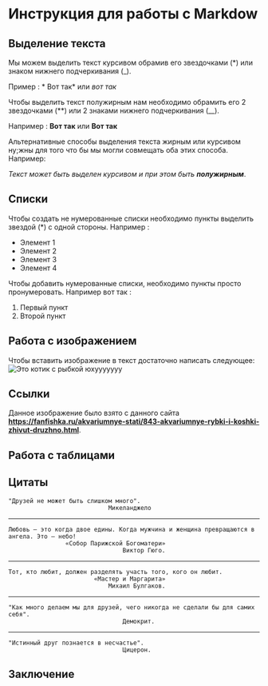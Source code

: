 # Инструкция для работы с Markdow

## Выделение текста

 Мы можем выделить текст курсивом обрамив его звездочками (*) или знаком нижнего подчеркивания (_).
 
Пример : * Вот так* или _вот так_

 Чтобы выделить текст полужирным нам необходимо обрамить его 2 звездочками (**) или 2 знаками нижнего подчеркивания (__).

Например : **Вот так** или __Вот так__

Альтернативные способы выделения текста жирным или курсивом ну;жны для того что бы мы могли совмещать оба этих способа.
Например:

_Текст может быть выделен курсивом и при этом быть **полужирным**_.

## Списки
Чтобы создать не нумерованные списки необходимо пункты выделить звездой (*) с одной стороны.
Например :

* Элемент 1
* Элемент 2
* Элемент 3
* Элемент 4

Чтобы добавить нумерованные списки, необходимо пункты просто пронумеровать.
Например вот так :

1. Первый пункт
2. Второй пункт

## Работа с изображением 

Чтобы вставить изображение в текст достаточно написать следующее:
![Это котик с рыбкой юхууууууу](Cat.jpg)
## Ссылки

Данное изображение было взято с данного сайта __https://fanfishka.ru/akvariumnye-stati/843-akvariumnye-rybki-i-koshki-zhivut-druzhno.html__.

## Работа с таблицами

## Цитаты
    "Друзей не может быть слишком много".
                                Микеланджело
___
    Любовь — это когда двое едины. Когда мужчина и женщина превращаются в   ангела. Это — небо!     
                    «Собор Парижской Богоматери»
                                    Виктор Гюго.

___
    Тот, кто любит, должен разделять участь того, кого он любит.
                            «Мастер и Маргарита»
                                Михаил Булгаков.
___
    "Как много делаем мы для друзей, чего никогда не сделали бы для самих себя".                                   
                                    Демокрит.
___
    "Истинный друг познается в несчастье".
                                    Цицерон.

## Заключение

